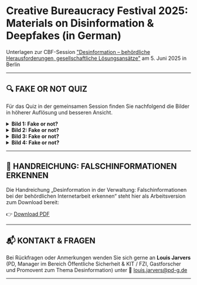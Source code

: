 # Creative Bureaucracy Festival 2025: Materials on Disinformation & Deepfakes (in German)
Unterlagen zur CBF-Session ["Desinformation – behördliche Herausforderungen, gesellschaftliche Lösungsansätze"](https://creativebureaucracy.org/programme/desinformation-behordliche-herausforderungen-gesellschaftliche-losungsansatze) am 5. Juni 2025 in Berlin

---

## 🔍 FAKE OR NOT QUIZ

Für das Quiz in der gemeinsamen Session finden Sie nachfolgend die Bilder in höherer Auflösung und besseren Ansicht. 

<details>
<summary><strong>Bild 1: Fake or not?</strong></summary>

  <p>
    <img src="/detect-disinformation/images/Bild1.jpg" alt="Bild1">
    Quelle: <a href="https://detectfakes.kellogg.northwestern.edu/">Detect Fakes – Northwestern University</a>
  </p>

</details>


<details>
<summary><strong>Bild 2: Fake or not?</strong></summary>

<br>

![Bild2](./images/Bild2.jpg)
**Quelle**: ["Detect Fakes" der Northwestern University](https://detectfakes.kellogg.northwestern.edu/)

</details>

<details>
<summary><strong>Bild 3: Fake or not?</strong></summary>

<br>

![Bild3](./images/Bild3.jpg)
**Quelle**: ["Detect Fakes" der Northwestern University](https://detectfakes.kellogg.northwestern.edu/)

</details>


<details>
<summary><strong>Bild 4: Fake or not?</strong></summary>

<br>

![Bild4](./images/Bild4.jpg)
**Quelle**: ["Detect Fakes" der Northwestern University](https://detectfakes.kellogg.northwestern.edu/)

</details>

---

## 📝 HANDREICHUNG: FALSCHINFORMATIONEN ERKENNEN

Die Handreichung „Desinformation in der Verwaltung: Falschinformationen bei der behördlichen Internetarbeit erkennen“ steht hier als Arbeitsversion zum Download bereit: 

👉 [Download PDF](material/Jarvers_Desinformation-erkennen-in-der-Verwaltung_PD.pdf)

---

## 📬 KONTAKT & FRAGEN

Bei Rückfragen oder Anmerkungen wenden Sie sich gerne an **Louis Jarvers** (PD, Manager im Bereich Öffentliche Sicherheit & KIT / FZI, Gastforscher und Promovent zum Thema Desinformation) unter 📧 [louis.jarvers@pd-g.de](mailto:louis.jarvers@pd-g.de)

---
